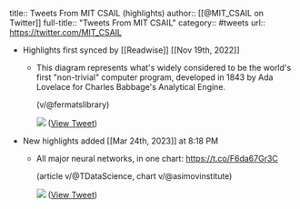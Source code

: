 title:: Tweets From MIT CSAIL (highlights)
author:: [[@MIT_CSAIL on Twitter]]
full-title:: "Tweets From MIT CSAIL"
category:: #tweets
url:: https://twitter.com/MIT_CSAIL

- Highlights first synced by [[Readwise]] [[Nov 19th, 2022]]
	- This diagram represents what's widely considered to be the world's first "non-trivial" computer program, developed in 1843 by Ada Lovelace for Charles Babbage's Analytical Engine.
	  
	  (v/@fermatslibrary) 
	  
	  ![](https://pbs.twimg.com/media/E6b0526WEAkgekF.jpg) ([View Tweet](https://twitter.com/MIT_CSAIL/status/1417880799693742082))
- New highlights added [[Mar 24th, 2023]] at 8:18 PM
	- All major neural networks, in one chart: https://t.co/F6da67Gr3C 
	  
	  (article v/@TDataScience, chart v/@asimovinstitute) 
	  
	  ![](https://pbs.twimg.com/media/Es04DfBXEAEnAGu.jpg) ([View Tweet](https://twitter.com/MIT_CSAIL/status/1355561417043111937))